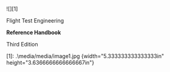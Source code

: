 ![][1]

Flight Test Engineering

**Reference Handbook**

Third Edition

  [1]: .\media/media/image1.jpg {width="5.333333333333333in" height="3.6366666666666667in"}
